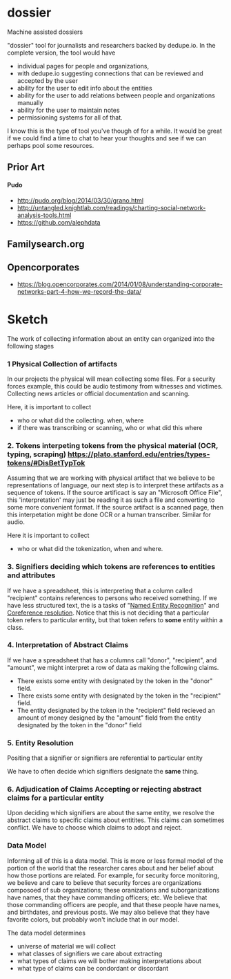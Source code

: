 # dossier
Machine assisted dossiers

"dossier" tool for journalists and researchers backed by dedupe.io. In the complete version, the tool would have

* individual pages for people and organizations,
* with dedupe.io suggesting connections that can be reviewed and accepted by the user
* ability for the user to edit info about the entities
* ability for the user to add relations between people and organizations manually
* ability for the user to maintain notes
* permissioning systems for all of that.

I know this is the type of tool you've though of for a while. It would be great if we could find a time to chat to hear your thoughts and see if we can perhaps pool some resources.


## Prior Art
#### Pudo
- http://pudo.org/blog/2014/03/30/grano.html
- http://untangled.knightlab.com/readings/charting-social-network-analysis-tools.html
- https://github.com/alephdata


## Familysearch.org

## Opencorporates
- https://blog.opencorporates.com/2014/01/08/understanding-corporate-networks-part-4-how-we-record-the-data/

# Sketch

The work of collecting information about an entity can organized into the following stages

### 1 **Physical** Collection of artifacts
In our projects the physical will mean collecting some files. For a security forces example, this could be audio testimony from witnesses and victimes. Collecting news articles or official documentation and scanning.

Here, it is important to collect
- who or what did the collecting. when, where
- if there was transcribing or scanning, who or what did this where


### 2. **Tokens** interpeting tokens from the physical material (OCR, typing, scraping) https://plato.stanford.edu/entries/types-tokens/#DisBetTypTok
Assuming that we are working with physical artifact that we believe to be representations of language, our next step is to interpret these artifacts as a sequence of tokens. If the source artificact is say an "Microsoft Office File", this 'interpretation' may just be reading it as such a file and converting to some more convenient format. If the source artifact is a scanned page, then this interpetation might be done OCR or a human transcriber. Similar for audio.

Here it is important to collect
- who or what did the tokenization, when and where.

###  3. **Signifiers** deciding which tokens are references to entities and attributes
If we have a spreadsheet, this is interpreting that a column called "recipient" contains references to persons who received something. If we have less structured text, the is a tasks of "[Named Entity Recognition](https://en.wikipedia.org/wiki/Named-entity_recognition)" and [Coreference resolution](https://nlp.stanford.edu/projects/coref.shtml). Notice that this is not deciding that a particular token refers to particular entity, but that token refers to **some** entity within a class. 


### 4. **Interpretation of Abstract Claims** 
If we have a spreadsheet that has a columns call "donor", "recipient", and "amount", we might interpret a row of data as making the following claims.

- There exists some entity with designated by the token in the "donor" field.
- There exists some entity with designated by the token in the "recipient" field.
- The entity designated by the token in the "recipient" field recieved an amount of money designed by the "amount" field from the entity designated by the token in the "donor" field

### 5. **Entity Resolution** 
Positing that a signifier or signifiers are referential to particular entity

We have to often decide which signifiers designate the **same** thing. 

### 6. **Adjudication of Claims** Accepting or rejecting abstract claims for a particular entity
Upon deciding which signifiers are about the same entity, we resolve the abstract claims to specific claims about entitites. This claims can sometimes conflict. We have to choose which claims to adopt and reject.


### Data Model
Informing all of this is a data model. This is more or less formal model of the portion of the world that the researcher cares about and her belief about how those portions are related. For example, for security force monitoring, we believe and care to believe that security forces are organizations composoed of sub organizations; these oranizations and suborganizations have names, that they have commanding officers; etc. We believe that those commanding officers are people, and that these people have names, and birthdates, and previous posts. We may also believe that they have favorite colors, but probably won't include that in our model.

The data model determines 

- universe of material we will collect
- what classes of signifiers we care about extracting
- what types of claims we will bother making interpretations about
- what type of claims can be condordant or discordant



